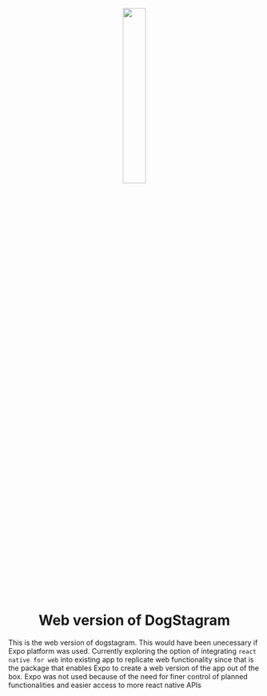 <p align="center">
 <a href="https://github.com/chinomnsoawazie/AfroPanTrack-frontend">
 <img width="30%" src="https://github.com/chinomnsoawazie/dogstagram-frontweb-mobile/blob/master/src/utils/DogStagramLogo2.png" style="max-width:50%;">
 </a>
</p>

<h1 align="center"> Web version of DogStagram</h1>

This is the web version of dogstagram. This would have been unecessary if Expo platform was used. Currently exploring the option of integrating `react native for web` into existing app to replicate web functionality since that is the package that enables Expo to create a web version of the app out of the box. Expo was not used because of the need for finer control of planned functionalities and easier access to more react native APIs
